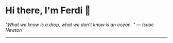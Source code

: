 <h1>Hi there, I'm Ferdi 👋</h1>

<p><em>
  "What we know is a drop, what we don't know is an ocean. " — Isaac Newton
</em></p>

---
